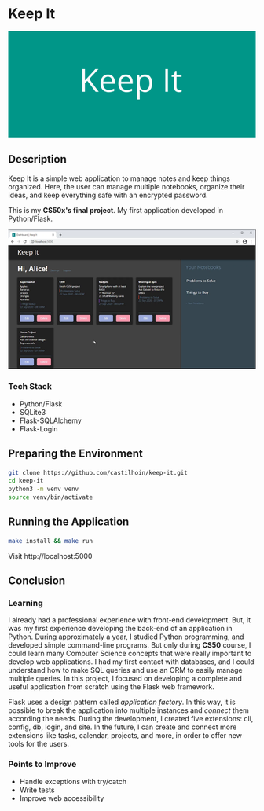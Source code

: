 # Keep It

![Keep It Brand](https://raw.githubusercontent.com/castilhoin/keep-it/main/Keep-It.png)

## Description

Keep It is a simple web application to manage notes and keep things organized. Here, the user can manage multiple notebooks, organize their ideas, and keep everything safe with an encrypted password.

This is my **CS50x's final project**. My first application developed in Python/Flask.

![Keep It Desktop](https://raw.githubusercontent.com/castilhoin/keep-it/main/Layout.png)

### Tech Stack

- Python/Flask
- SQLite3
- Flask-SQLAlchemy
- Flask-Login

## Preparing the Environment

```sh
git clone https://github.com/castilhoin/keep-it.git
cd keep-it
python3 -m venv venv
source venv/bin/activate
```

## Running the Application

```sh
make install && make run
```

Visit http://localhost:5000

## Conclusion

### Learning

I already had a professional experience with front-end development. But, it was my first experience developing the back-end of an application in Python. During approximately a year, I studied Python programming, and developed simple command-line programs. But only during **CS50** course, I could learn many Computer Science concepts that were really important to develop web applications. I had my first contact with databases, and I could understand how to make SQL queries and use an ORM to easily manage multiple queries. In this project, I focused on developing a complete and useful application from scratch using the Flask web framework.

Flask uses a design pattern called *application factory*. In this way, it is possible to break the application into multiple instances and *connect* them according the needs. During the development, I created five extensions: cli, config, db, login, and site. In the future, I can create and connect more extensions like tasks, calendar, projects, and more, in order to offer new tools for the users.

### Points to Improve

- Handle exceptions with try/catch
- Write tests
- Improve web accessibility
